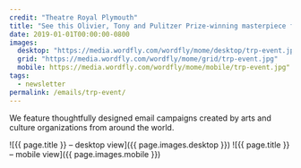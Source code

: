 ```yaml
---
credit: "Theatre Royal Plymouth"
title: "See this Olivier, Tony and Pulitzer Prize-winning masterpiece from £10"
date: 2019-01-01T00:00:00-0800
images:
  desktop: "https://media.wordfly.com/wordfly/mome/desktop/trp-event.jpg"
  grid: "https://media.wordfly.com/wordfly/mome/grid/trp-event.jpg"
  mobile: https://media.wordfly.com/wordfly/mome/mobile/trp-event.jpg"
tags:
  - newsletter
permalink: /emails/trp-event/
---
```

We feature thoughtfully designed email campaigns created by arts and culture organizations from around the world.

![{{ page.title }} – desktop view]({{ page.images.desktop }})
![{{ page.title }} – mobile view]({{ page.images.mobile }})
